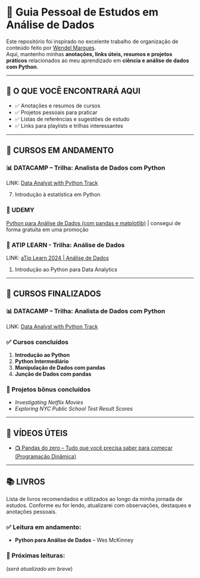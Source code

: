 # 📘 Guia Pessoal de Estudos em Análise de Dados

Este repositório foi inspirado no excelente trabalho de organização de conteúdo feito por [Wendel Marques](https://github.com/wendelmarques/materiais-de-estudos-sobre-data-science-deep-machine-learning#trilhas).  
Aqui, mantenho minhas **anotações, links úteis, resumos e projetos práticos** relacionados ao meu aprendizado em **ciência e análise de dados com Python**.

---

## 🚀 O QUE VOCÊ ENCONTRARÁ AQUI

- ✅ Anotações e resumos de cursos 
- ✅ Projetos pessoais para praticar
- ✅ Listas de referências e sugestões de estudo
- ✅ Links para playlists e trilhas interessantes

---

## 🧠 CURSOS EM ANDAMENTO

### 📊 DATACAMP – Trilha: Analista de Dados com Python
LINK: [Data Analyst with Python Track](https://www.datacamp.com/tracks/data-analyst-with-python)   

7. Introdução à estatística em Python 

### 🐍 UDEMY
[Python para Análise de Dados (com pandas e matplotlib)](https://www.udemy.com/course/python-para-analise-de-dados/?couponCode=KEEPLEARNINGBR) | consegui de forma gratuita em uma promoção 

### 🧩 ATIP LEARN - Trilha: Análise de Dados
LINK: [aTip Learn 2024 | Análise de Dados](https://learn.atip.io/conteudos)

1. Introdução ao Python para Data Analytics

---

## 🧠 CURSOS FINALIZADOS

### 📊 DATACAMP – Trilha: Analista de Dados com Python
LINK: [Data Analyst with Python Track](https://www.datacamp.com/tracks/data-analyst-with-python)   

### ✅ Cursos concluídos

1. **Introdução ao Python**  
2. **Python Intermediário**  
3. **Manipulação de Dados com pandas**  
4. **Junção de Dados com pandas**  

### 🎯 Projetos bônus concluídos

- *Investigating Netflix Movies* 
- *Exploring NYC Public School Test Result Scores*  

---

## 🎥 VÍDEOS ÚTEIS

- [📺 Pandas do zero – Tudo que você precisa saber para começar (Programação Dinâmica)](https://www.youtube.com/watch?v=wnGsAOPKjLo)

---

## 📚 LIVROS

Lista de livros recomendados e utilizados ao longo da minha jornada de estudos. Conforme eu for lendo, atualizarei com observações, destaques e anotações pessoais.

### ✅ Leitura em andamento:

- **Python para Análise de Dados** – Wes McKinney  

### 📌 Próximas leituras:

(*será atualizado em breve*)
